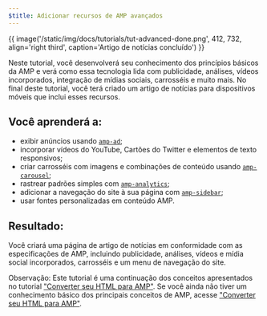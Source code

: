 ```yaml
---
$title: Adicionar recursos de AMP avançados
---
```


{{ image('/static/img/docs/tutorials/tut-advanced-done.png', 412, 732, align='right third', caption='Artigo de notícias concluído') }}

Neste tutorial, você desenvolverá seu conhecimento dos princípios básicos da AMP e verá como essa tecnologia lida com publicidade, análises, vídeos incorporados, integração de mídias sociais, carrosséis e muito mais. No final deste tutorial, você terá criado um artigo de notícias para dispositivos móveis que inclui esses recursos.

## Você aprenderá a:

- exibir anúncios usando [`amp-ad`](../../../../documentation/components/reference/amp-ad.md);
- incorporar vídeos do YouTube, Cartões do Twitter e elementos de texto responsivos;
- criar carrosséis com imagens e combinações de conteúdo usando [`amp-carousel`](../../../../documentation/components/reference/amp-carousel.md);
- rastrear padrões simples com [`amp-analytics`](../../../../documentation/components/reference/amp-analytics.md);
- adicionar a navegação do site à sua página com [`amp-sidebar`](../../../../documentation/components/reference/amp-sidebar.md);
- usar fontes personalizadas em conteúdo AMP.

## Resultado:

Você criará uma página de artigo de notícias em conformidade com as especificações de AMP, incluindo publicidade, análises, vídeos e mídia social incorporados, carrosséis e um menu de navegação do site.

Observação: Este tutorial é uma continuação dos conceitos apresentados no tutorial ["Converter seu HTML para AMP"](../../../../documentation/guides-and-tutorials/start/converting/index.md). Se você ainda não tiver um conhecimento básico dos principais conceitos de AMP, acesse ["Converter seu HTML para AMP"](../../../../documentation/guides-and-tutorials/start/converting/index.md).
